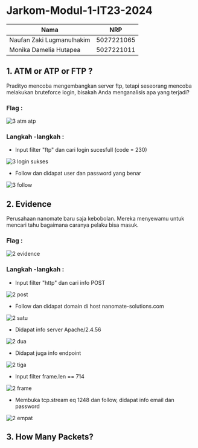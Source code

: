 # Jarkom-Modul-1-IT23-2024

| Nama | NRP |
| --------------------- | ----------------------- |
| Naufan Zaki Lugmanulhakim | 5027221065 |
|Monika Damelia Hutapea | 5027221011 |

## 1. ATM or ATP or FTP ?

Pradityo mencoba mengembangkan server ftp, tetapi seseorang mencoba melakukan bruteforce login, bisakah Anda menganalisis apa yang terjadi?

### Flag :

![3  atm atp](https://github.com/NaufanZaki/Jarkom-Modul-1-IT23-2024/assets/124648489/80c2e465-c592-4fe7-a736-2926be8f42bf)

### Langkah -langkah :

- Input filter "ftp" dan cari login sucesfull (code = 230)

![3  login sukses](https://github.com/NaufanZaki/Jarkom-Modul-1-IT23-2024/assets/124648489/ff6a3fa6-dfc0-44b2-89da-af369a57bb30)

- Follow dan didapat user dan password yang benar

![3  follow](https://github.com/NaufanZaki/Jarkom-Modul-1-IT23-2024/assets/124648489/c1773683-bb88-44f6-be4a-c7faeccc5777)

## 2. Evidence

Perusahaan nanomate baru saja kebobolan. Mereka menyewamu untuk mencari tahu bagaimana caranya pelaku bisa masuk.

### Flag :

![2  evidence](https://github.com/NaufanZaki/Jarkom-Modul-1-IT23-2024/assets/124648489/e11041b8-f249-4f56-be3e-d85248d6d087)

### Langkah -langkah :

- Input  filter "http" dan cari info POST

![2  post](https://github.com/NaufanZaki/Jarkom-Modul-1-IT23-2024/assets/124648489/bb0ed3d7-848b-475e-871a-85251fa8aa84)

- Follow dan didapat domain di host nanomate-solutions.com

![2  satu](https://github.com/NaufanZaki/Jarkom-Modul-1-IT23-2024/assets/124648489/1b808f44-d1cb-4b38-9e96-04408ce74a42)

- Didapat info server Apache/2.4.56

![2  dua](https://github.com/NaufanZaki/Jarkom-Modul-1-IT23-2024/assets/124648489/2016a219-ff49-4118-8117-201da7b1eb26)

- Didapat juga info endpoint

![2  tiga](https://github.com/NaufanZaki/Jarkom-Modul-1-IT23-2024/assets/124648489/288faff8-25ec-412b-aea9-b348e8fa4322)

- Input filter frame.len == 714

![2  frame](https://github.com/NaufanZaki/Jarkom-Modul-1-IT23-2024/assets/124648489/5de1f970-79b9-4830-b0d6-9f344095d467)

- Membuka tcp.stream eq 1248 dan follow, didapat info email dan password

![2  empat](https://github.com/NaufanZaki/Jarkom-Modul-1-IT23-2024/assets/124648489/5359d381-f147-423d-9d16-264b7c7c436f)

## 3. How Many Packets?






